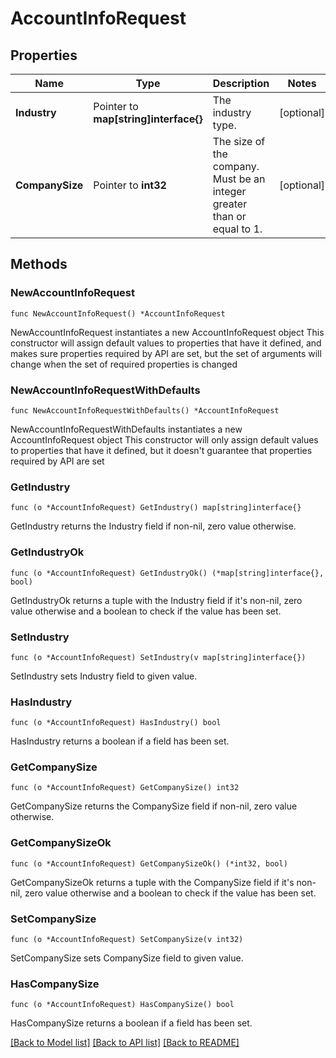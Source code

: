 # AccountInfoRequest

## Properties

Name | Type | Description | Notes
------------ | ------------- | ------------- | -------------
**Industry** | Pointer to **map[string]interface{}** | The industry type. | [optional] 
**CompanySize** | Pointer to **int32** | The size of the company. Must be an integer greater than or equal to 1. | [optional] 

## Methods

### NewAccountInfoRequest

`func NewAccountInfoRequest() *AccountInfoRequest`

NewAccountInfoRequest instantiates a new AccountInfoRequest object
This constructor will assign default values to properties that have it defined,
and makes sure properties required by API are set, but the set of arguments
will change when the set of required properties is changed

### NewAccountInfoRequestWithDefaults

`func NewAccountInfoRequestWithDefaults() *AccountInfoRequest`

NewAccountInfoRequestWithDefaults instantiates a new AccountInfoRequest object
This constructor will only assign default values to properties that have it defined,
but it doesn't guarantee that properties required by API are set

### GetIndustry

`func (o *AccountInfoRequest) GetIndustry() map[string]interface{}`

GetIndustry returns the Industry field if non-nil, zero value otherwise.

### GetIndustryOk

`func (o *AccountInfoRequest) GetIndustryOk() (*map[string]interface{}, bool)`

GetIndustryOk returns a tuple with the Industry field if it's non-nil, zero value otherwise
and a boolean to check if the value has been set.

### SetIndustry

`func (o *AccountInfoRequest) SetIndustry(v map[string]interface{})`

SetIndustry sets Industry field to given value.

### HasIndustry

`func (o *AccountInfoRequest) HasIndustry() bool`

HasIndustry returns a boolean if a field has been set.

### GetCompanySize

`func (o *AccountInfoRequest) GetCompanySize() int32`

GetCompanySize returns the CompanySize field if non-nil, zero value otherwise.

### GetCompanySizeOk

`func (o *AccountInfoRequest) GetCompanySizeOk() (*int32, bool)`

GetCompanySizeOk returns a tuple with the CompanySize field if it's non-nil, zero value otherwise
and a boolean to check if the value has been set.

### SetCompanySize

`func (o *AccountInfoRequest) SetCompanySize(v int32)`

SetCompanySize sets CompanySize field to given value.

### HasCompanySize

`func (o *AccountInfoRequest) HasCompanySize() bool`

HasCompanySize returns a boolean if a field has been set.


[[Back to Model list]](../README.md#documentation-for-models) [[Back to API list]](../README.md#documentation-for-api-endpoints) [[Back to README]](../README.md)


